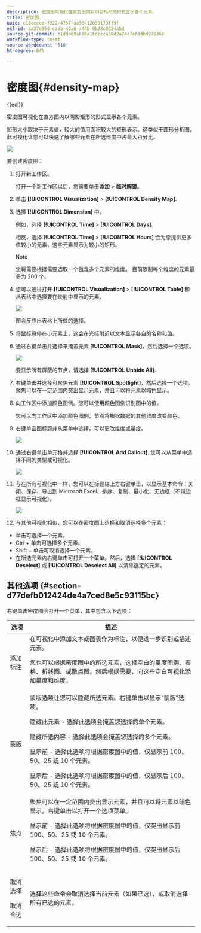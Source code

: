 ```yaml
---
description: 密度图可视化在直方图内以阴影矩形的形式显示各个元素。
title: 密度图
uuid: c13cecee-f322-4757-aa90-12039173ff9f
exl-id: da37d954-cadb-42a6-a44b-9b38c0354a5d
source-git-commit: b1dda69a606a16dccca30d2a74c7e63dbd27936c
workflow-type: tm+mt
source-wordcount: '610'
ht-degree: 84%

---
```


# 密度图{#density-map}

{{eol}}

密度图可视化在直方图内以阴影矩形的形式显示各个元素。

矩形大小取决于元素值，较大的值用面积较大的矩形表示。这类似于圆形分析图，此可视化让您可以快速了解哪些元素在所选维度中占最大百分比。

![](assets/density_map_day_visits.png)

要创建密度图：

1. 打开新工作区。

   打开一个新工作区以后，您需要单击&#x200B;**添加** > **临时解锁**。
1. 单击 **[!UICONTROL Visualization]** > **[!UICONTROL Density Map]**.

1. 选择 **[!UICONTROL Dimension]** 中。

   例如，选择 **[!UICONTROL Time]** > **[!UICONTROL Days]**.

   相反，选择 **[!UICONTROL Time]** > **[!UICONTROL Hours]** 会为您提供更多值较小的元素，这些元素显示为较小的矩形。

   >[!NOTE]
   >
   >您将需要根据需要选取一个包含多个元素的维度。 目前限制每个维度的元素最多为 200 个。

1. 您可以通过打开 **[!UICONTROL Visualization]** > **[!UICONTROL Table]** 和从表格中选择要在映射中显示的元素。

   ![](assets/density_map_day_selections.png)

   图会反应出表格上所做的选择。

1. 将鼠标悬停在小元素上，这会在光标附近以文本显示各自的名称和值。
1. 通过右键单击并选择来掩盖元素 **[!UICONTROL Mask]**，然后选择一个选项。

   ![](assets/density_map_day_mask.png)

   要显示所有屏蔽的节点，请选择 **[!UICONTROL Unhide All]**.

1. 右键单击并选择可聚焦元素 **[!UICONTROL Spotlight]**，然后选择一个选项。 聚焦可以在一定范围内突出显示元素，并且可以将元素以暗色显示。
1. 向工作区中添加颜色图例。您可以使用颜色图例识别图中的值。

   您可以向工作区中添加颜色图例，节点将根据数据的其他维度改变颜色。
1. 右键单击图标题并从菜单中选择，可以更改维度或量度。

   ![](assets/density_map_change_dim.png)

1. 通过右键单击单元格并选择 **[!UICONTROL Add Callout]**. 您可以从菜单中选择不同的类型或可视化。

   ![](assets/density_map_callout.png)

1. 与在所有可视化中一样，您可以在标题栏上方右键单击，以显示基本命令：关闭、保存、导出到 Microsoft Excel、排序、复制、最小化、无边框（不带边框显示可视化）。

   ![](assets/density_map_export.png)

1. 与其他可视化相似，您可以在密度图上选择和取消选择多个元素：

* 单击可选择一个元素。
* Ctrl + 单击可选择多个元素。
* Shift + 单击可取消选择一个元素。
* 在所选元素内右键单击可打开一个菜单。然后，选择 **[!UICONTROL Deselect]** 或 **[!UICONTROL Deselect All]** 以清除选定的元素。

## 其他选项 {#section-d77defb012424de4a7ced8e5c93115bc}

右键单击密度图会打开一个菜单，其中包含以下选项：

<table id="table_3ADA85031C834792BFD041E186962A41"> 
 <thead> 
  <tr> 
   <th colname="col1" class="entry"> 选项 </th> 
   <th colname="col2" class="entry"> 描述 </th> 
  </tr>
 </thead>
 <tbody> 
  <tr> 
   <td colname="col1"> 添加 标注 </td> 
   <td colname="col2">在可视化中添加文本或图表作为标注，以便进一步识别或描述元素。 <p>您也可以根据密度图中的所选元素，选择空白的量度图例、表格、折线图、或散点图。然后根据需要，向这些空白可视化添加量度和维度。 </p> </td> 
  </tr> 
  <tr> 
   <td colname="col1"> 蒙版 </td> 
   <td colname="col2">蒙版选项让您可以隐藏所选元素。右键单击以显示“蒙版”选项。 <p><span class="uicontrol">隐藏此元素</span> - 选择此选项会掩盖您选择的单个元素。 </p> <p><span class="uicontrol">隐藏所选内容</span> - 选择此选项会掩盖您选择的多个元素。 </p> <p><span class="uicontrol">显示前</span> - 选择此选项将根据密度图中的值，仅显示前 100、50、25 或 10 个元素。 </p> <p><span class="uicontrol">显示后</span> - 选择此选项将根据密度图中的值，仅显示后 100、50、25 或 10 个元素。 </p> </td> 
  </tr> 
  <tr> 
   <td colname="col1"> 焦点 </td> 
   <td colname="col2"> 聚焦可以在一定范围内突出显示元素，并且可以将元素以暗色显示。右键单击以打开一个选项菜单。 <p><span class="uicontrol">显示前</span> - 选择此选项将根据密度图中的值，仅突出显示前 100、50、25 或 10 个元素。 </p> <p><span class="uicontrol">显示后</span> - 选择此选项将根据密度图中的值，仅突出显示后 100、50、25 或 10 个元素。 </p> </td> 
  </tr> 
  <tr> 
   <td colname="col1"> <p>取消选择 </p> <p>取消全选 </p> </td> 
   <td colname="col2"> <p> 选择这些命令会取消选择当前元素（如果已选），或取消选择所有已选的元素。 </p> </td> 
  </tr> 
 </tbody> 
</table>

